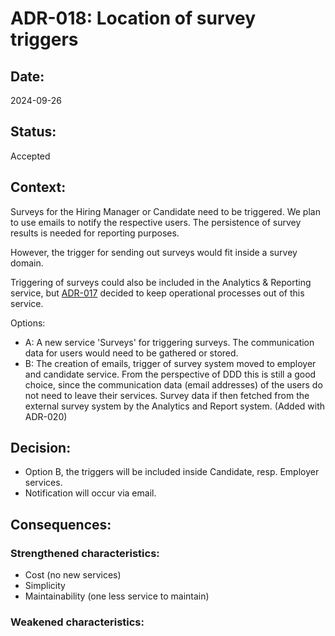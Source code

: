 # ADR-018: Location of survey triggers

## Date:
2024-09-26

## Status:
Accepted

## Context:

Surveys for the Hiring Manager or Candidate need to be triggered.
We plan to use emails to notify the respective users.
The persistence of survey results is needed for reporting purposes.

However, the trigger for sending out surveys would fit inside a survey domain.

Triggering of surveys could also be included in the Analytics & Reporting service, 
but [ADR-017](/ADR/ADR-017-analytics-and-reporting-as-own-service.md) decided to keep operational processes out of this service.

Options:
- A: A new service 'Surveys' for triggering surveys. The communication data for users would need to be gathered or stored.
- B: The creation of emails, trigger of survey system moved to employer and candidate service.
 From the perspective of DDD this is still a good choice, since the communication data (email addresses)
of the users do not need to leave their services. Survey data if then fetched from the external survey system
by the Analytics and Report system. (Added with ADR-020)

## Decision:

- Option B, the triggers will be included inside Candidate, resp. Employer services.
- Notification will occur via email.

## Consequences:

### Strengthened characteristics:
- Cost (no new services)
- Simplicity
- Maintainability (one less service to maintain)

### Weakened characteristics:

